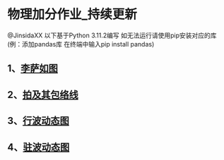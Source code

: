 # 物理加分作业_持续更新

@JinsidaXX 
以下基于Python 3.11.2编写
如无法运行请使用pip安装对应的库
(例：添加pandas库 在终端中输入pip install pandas)
## 1、[李萨如图](https://github.com/JinsidaFF/Physics/blob/main/%E6%9D%8E%E8%90%A8%E5%A6%82%E5%9B%BE.py)
## 2、[拍及其包络线](https://github.com/JinsidaFF/Physics/blob/main/%E6%8B%8D%E5%8F%8A%E5%8C%85%E7%BB%9C%E7%BA%BF.py)
## 3、[行波动态图](https://github.com/JinsidaFF/Physics/blob/main/%E8%A1%8C%E6%B3%A2.py)
## 4、[驻波动态图](https://github.com/JinsidaFF/Physics/blob/main/%E9%A9%BB%E6%B3%A2.py)
